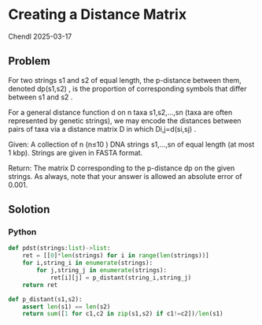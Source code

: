 # Creating a Distance Matrix

Chendl 2025-03-17

## Problem

For two strings s1
 and s2
 of equal length, the p-distance between them, denoted dp(s1,s2)
, is the proportion of corresponding symbols that differ between s1
 and s2
.

For a general distance function d
 on n
 taxa s1,s2,…,sn
 (taxa are often represented by genetic strings), we may encode the distances between pairs of taxa via a distance matrix D
 in which Di,j=d(si,sj)
.

Given: A collection of n
 (n≤10
) DNA strings s1,…,sn
 of equal length (at most 1 kbp). Strings are given in FASTA format.

Return: The matrix D
 corresponding to the p-distance dp
 on the given strings. As always, note that your answer is allowed an absolute error of 0.001.

## Solotion

### Python

``` python
def pdst(strings:list)->list:
	ret = [[0]*len(strings) for i in range(len(strings))]
	for i,string_i in enumerate(strings):
		for j,string_j in enumerate(strings):
			ret[i][j] = p_distant(string_i,string_j)
	return ret

def p_distant(s1,s2):
	assert len(s1) == len(s2)
	return sum([1 for c1,c2 in zip(s1,s2) if c1!=c2])/len(s1)
```
